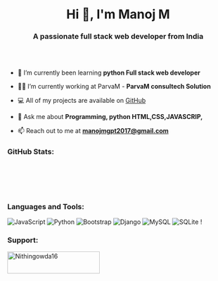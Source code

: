 <h1 align="center">Hi 👋, I'm Manoj M</h1>
<h3 align="center">A passionate full stack web developer from India </h3>

<br>
<br>

- 🌱 I’m currently been learning **python Full stack web developer**

- 👨‍💻 I’m currently working at ParvaM - **ParvaM consultech Solution**
  
- 💻 All of my projects are available on [GitHub]( https://github.com/1ManojM/manojm_4gl22ec403_parvam_training-.git )

- 💬 Ask me about **Programming, python HTML,CSS,JAVASCRIP,**

- 📫 Reach out to me at **manojmgpt2017@gmail.com**

<h3 align="left">GitHub Stats:</h3>
<div>

<p>&nbsp;<img align="center" src="" alt="" /></p>
<br>
</div>
<br>
<h3 align="left">Languages and Tools:</h3>

![JavaScript](https://img.shields.io/badge/javascript-%23323330.svg?style=flat&logo=javascript&logoColor=%23F7DF1E) ![Python](https://img.shields.io/badge/python-3670A0?style=flat&logo=python&logoColor=ffdd54) ![Bootstrap](https://img.shields.io/badge/bootstrap-%23563D7C.svg?style=flat&logo=bootstrap&logoColor=white) 
![Django](https://img.shields.io/badge/django-%23092E20.svg?style=flat&logo=django&logoColor=white)  ![MySQL](https://img.shields.io/badge/mysql-%2300f.svg?style=flat&logo=mysql&logoColor=white) ![SQLite](https://img.shields.io/badge/sqlite-%2307405e.svg?style=flat&logo=sqlite&logoColor=white)  !

<h3 align="left">Support:</h3>
<p><a href="https://www.buymeacoffee.com/nithingowda16"> <img align="left" src="https://cdn.buymeacoffee.com/buttons/v2/default-yellow.png" height="50" width="210" alt="Nithingowda16" /></a></p><br><br>
